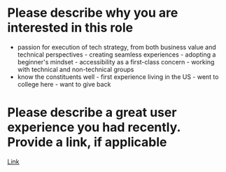 # Please describe why you are interested in this role

- passion for execution of tech strategy, from both business value and technical perspectives - creating seamless experiences - adopting a beginner's mindset - accessibility as a first-class concern - working with technical and non-technical groups
- know the constituents well - first experience living in the US - went to college here - want to give back

# Please describe a great user experience you had recently. Provide a link, if applicable

[Link](./ux)
